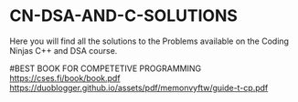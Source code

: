 # CN-DSA-AND-C-SOLUTIONS
Here you will find all the solutions to the Problems available on the Coding Ninjas C++ and DSA course.

#BEST BOOK FOR COMPETETIVE PROGRAMMING
https://cses.fi/book/book.pdf
https://duoblogger.github.io/assets/pdf/memonvyftw/guide-t-cp.pdf
